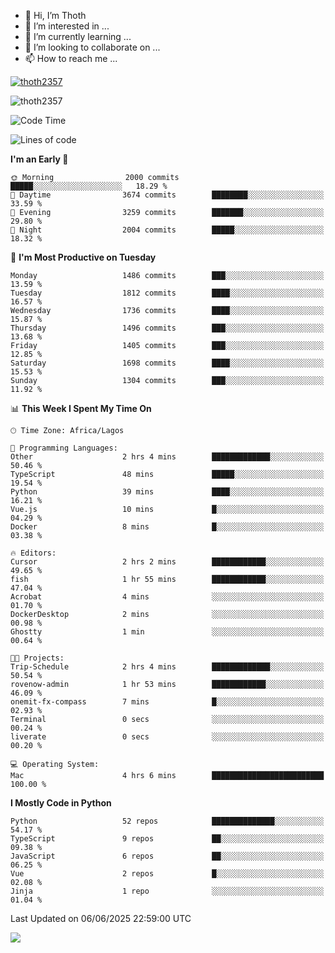<!---
thoth2357/thoth2357 is a ✨ special ✨ repository because its `README.md` (this file) appears on your GitHub profile.
You can click the Preview link to take a look at your changes.
--->

- 👋 Hi, I’m Thoth
- 👀 I’m interested in ...
- 🌱 I’m currently learning ...
- 💞️ I’m looking to collaborate on ...
- 📫 How to reach me ...


<p align="left"> <a href="https://github.com/ryo-ma/github-profile-trophy"><img src="https://github-profile-trophy.vercel.app/?username=thoth2357&theme=gruvbox&no-bg=true&no-frame=false&title=MultiLanguage,Commits,Repositories,Stars,Followers,PullRequest,Reviews,Issues" alt="thoth2357" /></a> </p>

<p align="left"> <img src="https://komarev.com/ghpvc/?username=thoth2357&label=Profile%20views&color=0e75b6&style=flat" alt="thoth2357" /> </p>

<!--START_SECTION:waka-->
![Code Time](http://img.shields.io/badge/Code%20Time-3%2C437%20hrs%2040%20mins-blue)

![Lines of code](https://img.shields.io/badge/From%20Hello%20World%20I%27ve%20Written-31.3%20million%20lines%20of%20code-blue)

**I'm an Early 🐤** 

```text
🌞 Morning                2000 commits        █████░░░░░░░░░░░░░░░░░░░░   18.29 % 
🌆 Daytime                3674 commits        ████████░░░░░░░░░░░░░░░░░   33.59 % 
🌃 Evening                3259 commits        ███████░░░░░░░░░░░░░░░░░░   29.80 % 
🌙 Night                  2004 commits        █████░░░░░░░░░░░░░░░░░░░░   18.32 % 
```
📅 **I'm Most Productive on Tuesday** 

```text
Monday                   1486 commits        ███░░░░░░░░░░░░░░░░░░░░░░   13.59 % 
Tuesday                  1812 commits        ████░░░░░░░░░░░░░░░░░░░░░   16.57 % 
Wednesday                1736 commits        ████░░░░░░░░░░░░░░░░░░░░░   15.87 % 
Thursday                 1496 commits        ███░░░░░░░░░░░░░░░░░░░░░░   13.68 % 
Friday                   1405 commits        ███░░░░░░░░░░░░░░░░░░░░░░   12.85 % 
Saturday                 1698 commits        ████░░░░░░░░░░░░░░░░░░░░░   15.53 % 
Sunday                   1304 commits        ███░░░░░░░░░░░░░░░░░░░░░░   11.92 % 
```


📊 **This Week I Spent My Time On** 

```text
🕑︎ Time Zone: Africa/Lagos

💬 Programming Languages: 
Other                    2 hrs 4 mins        █████████████░░░░░░░░░░░░   50.46 % 
TypeScript               48 mins             █████░░░░░░░░░░░░░░░░░░░░   19.54 % 
Python                   39 mins             ████░░░░░░░░░░░░░░░░░░░░░   16.21 % 
Vue.js                   10 mins             █░░░░░░░░░░░░░░░░░░░░░░░░   04.29 % 
Docker                   8 mins              █░░░░░░░░░░░░░░░░░░░░░░░░   03.38 % 

🔥 Editors: 
Cursor                   2 hrs 2 mins        ████████████░░░░░░░░░░░░░   49.65 % 
fish                     1 hr 55 mins        ████████████░░░░░░░░░░░░░   47.04 % 
Acrobat                  4 mins              ░░░░░░░░░░░░░░░░░░░░░░░░░   01.70 % 
DockerDesktop            2 mins              ░░░░░░░░░░░░░░░░░░░░░░░░░   00.98 % 
Ghostty                  1 min               ░░░░░░░░░░░░░░░░░░░░░░░░░   00.64 % 

🐱‍💻 Projects: 
Trip-Schedule            2 hrs 4 mins        █████████████░░░░░░░░░░░░   50.54 % 
rovenow-admin            1 hr 53 mins        ████████████░░░░░░░░░░░░░   46.09 % 
onemit-fx-compass        7 mins              █░░░░░░░░░░░░░░░░░░░░░░░░   02.93 % 
Terminal                 0 secs              ░░░░░░░░░░░░░░░░░░░░░░░░░   00.24 % 
liverate                 0 secs              ░░░░░░░░░░░░░░░░░░░░░░░░░   00.20 % 

💻 Operating System: 
Mac                      4 hrs 6 mins        █████████████████████████   100.00 % 
```

**I Mostly Code in Python** 

```text
Python                   52 repos            ██████████████░░░░░░░░░░░   54.17 % 
TypeScript               9 repos             ██░░░░░░░░░░░░░░░░░░░░░░░   09.38 % 
JavaScript               6 repos             ██░░░░░░░░░░░░░░░░░░░░░░░   06.25 % 
Vue                      2 repos             █░░░░░░░░░░░░░░░░░░░░░░░░   02.08 % 
Jinja                    1 repo              ░░░░░░░░░░░░░░░░░░░░░░░░░   01.04 % 
```




 Last Updated on 06/06/2025 22:59:00 UTC
<!--END_SECTION:waka-->
<!--![](http://github-profile-summary-cards.vercel.app/api/cards/profile-details?username=thoth2357&theme=2077)

![](http://github-profile-summary-cards.vercel.app/api/cards/stats?username=thoth2357&theme=2077)![](http://github-profile-summary-cards.vercel.app/api/cards/productive-time?username=thoth2357&theme=2077&utcOffset=8) -->
<img src="https://t.bkit.co/w_6789c39040b80.gif" />
